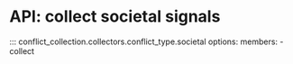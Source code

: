 # API: collect societal signals

::: conflict_collection.collectors.conflict_type.societal
    options:
      members:
        - collect
